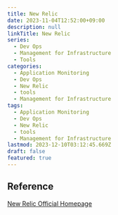 ```yaml
---
title: New Relic
date: 2023-11-04T12:52:00+09:00
description: null
linkTitle: New Relic
series:
  - Dev Ops
  - Management for Infrastructure
  - Tools
categories:
  - Application Monitoring
  - Dev Ops
  - New Relic
  - tools
  - Management for Infrastructure
tags:
  - Application Monitoring
  - Dev Ops
  - New Relic
  - tools
  - Management for Infrastructure
lastmod: 2023-12-10T03:12:45.669Z
draft: false
featured: true
---
```


## Reference

[New Relic Official Homepage](https://newrelic.com/)
